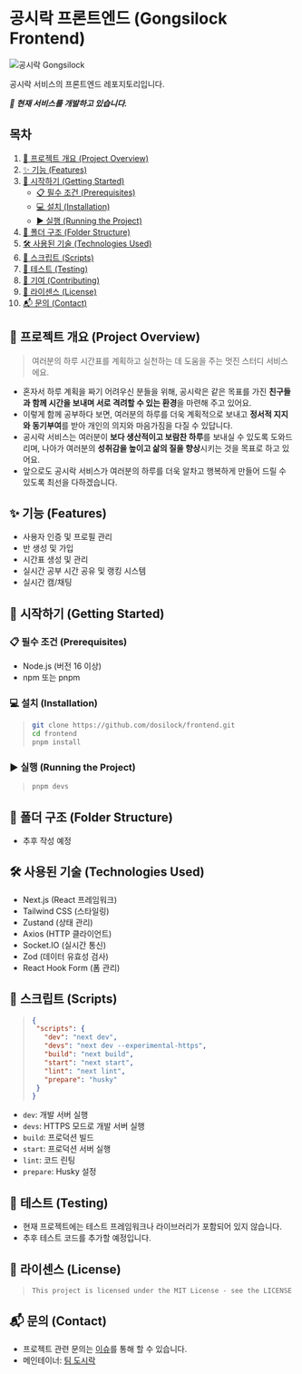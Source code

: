 # 공시락 프론트엔드 (Gongsilock Frontend)
![공시락 Gongsilock](https://github.com/Dosilock/Frontend/assets/48979587/90f35306-037a-42c0-be58-843b49872499)

공시락 서비스의 프론트엔드 레포지토리입니다.

_**🚧 현재 서비스를 개발하고 있습니다.**_

## 목차

1. [📖 프로젝트 개요 (Project Overview)](-#프로젝트-개요-project-overview)
2. [✨ 기능 (Features)](-#기능-features)
3. [🚀 시작하기 (Getting Started)](-#시작하기-getting-started)
   - [📋 필수 조건 (Prerequisites)](-#필수-조건-prerequisites)
   - [💻 설치 (Installation)](-#설치-installation)
   - [▶️ 실행 (Running the Project)](-#실행-running-the-project)
4. [📂 폴더 구조 (Folder Structure)](-#폴더-구조-folder-structure)
5. [🛠️ 사용된 기술 (Technologies Used)](-#사용된-기술-technologies-used)
6. [📜 스크립트 (Scripts)](-#스크립트-scripts)
7. [🧪 테스트 (Testing)](-#테스트-testing)
8. [🤝 기여 (Contributing)](-#기여-contributing)
9. [📄 라이센스 (License)](-#라이센스-license)
10. [📬 문의 (Contact)](-#문의-contact)

## 📖 프로젝트 개요 (Project Overview)

> 여러분의 하루 시간표를 계획하고 실천하는 데 도움을 주는 멋진 스터디 서비스에요.
- 혼자서 하루 계획을 짜기 어려우신 분들을 위해, 공시락은 같은 목표를 가진 **친구들과 함께 시간을 보내며 서로 격려할 수 있는 환경**을 마련해 주고 있어요.
- 이렇게 함께 공부하다 보면, 여러분의 하루를 더욱 계획적으로 보내고 **정서적 지지와 동기부여**를 받아 개인의 의지와 마음가짐을 다질 수 있답니다.
- 공시락 서비스는 여러분이 **보다 생산적이고 보람찬 하루**를 보내실 수 있도록 도와드리며, 나아가 여러분의 **성취감을 높이고 삶의 질을 향상**시키는 것을 목표로 하고 있어요.
- 앞으로도 공시락 서비스가 여러분의 하루를 더욱 알차고 행복하게 만들어 드릴 수 있도록 최선을 다하겠습니다.

## ✨ 기능 (Features)

- 사용자 인증 및 프로필 관리
- 반 생성 및 가입
- 시간표 생성 및 관리
- 실시간 공부 시간 공유 및 랭킹 시스템
- 실시간 캠/채팅

## 🚀 시작하기 (Getting Started)

### 📋 필수 조건 (Prerequisites)

- Node.js (버전 16 이상)
- npm 또는 pnpm

### 💻 설치 (Installation)

>```bash
>git clone https://github.com/dosilock/frontend.git
>cd frontend
>pnpm install
>```

### ▶️ 실행 (Running the Project)

>```bash
>pnpm devs
>```

## 📂 폴더 구조 (Folder Structure)

- 추후 작성 예정

## 🛠️ 사용된 기술 (Technologies Used)

- Next.js (React 프레임워크)
- Tailwind CSS (스타일링)
- Zustand (상태 관리)
- Axios (HTTP 클라이언트)
- Socket.IO (실시간 통신)
- Zod (데이터 유효성 검사)
- React Hook Form (폼 관리)

## 📜 스크립트 (Scripts)

>```json
>{
>  "scripts": {
>    "dev": "next dev",
>    "devs": "next dev --experimental-https",
>    "build": "next build",
>    "start": "next start",
>    "lint": "next lint",
>    "prepare": "husky"
>  }
>}
>```

- `dev`: 개발 서버 실행
- `devs`: HTTPS 모드로 개발 서버 실행
- `build`: 프로덕션 빌드
- `start`: 프로덕션 서버 실행
- `lint`: 코드 린팅
- `prepare`: Husky 설정

## 🧪 테스트 (Testing)

- 현재 프로젝트에는 테스트 프레임워크나 라이브러리가 포함되어 있지 않습니다.
- 추후 테스트 코드를 추가할 예정입니다.

## 📄 라이센스 (License)

>```markdown
>This project is licensed under the MIT License - see the LICENSE file for details.
>```

## 📬 문의 (Contact)

- 프로젝트 관련 문의는 [이슈](https://github.com/dosilock/frontend/issues)를 통해 할 수 있습니다.
- 메인테이너: [팀 도시락](https://github.com/dosilock)
